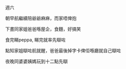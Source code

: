 週六

朝早航繼續陪爺爺麻麻，而家唔俾抱

下晝同家姐爸爸喺屋企，食麵，好搞笑

食完睇peppa, 睇完就率先瞓咗

點知家姐瞓咗航就醒，爸爸最後掉字卡俾佢喺廳就自己瞓咗

夜晚同婆婆姨媽玩到十二點先瞓
